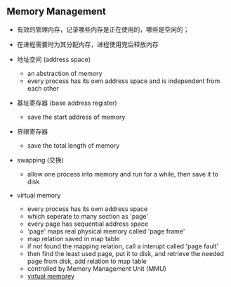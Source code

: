  ## Memory Management
 - 有效的管理内存，记录哪些内存是正在使用的，哪些是空闲的；
 - 在进程需要时为其分配内存，进程使用完后释放内存
 
 - 地址空间 (address space)
    - an abstraction of memory
    - every process has its own address space and is independent from each other
    
 - 基址寄存器 (base address register)
    - save the start address of memory
 - 界限寄存器
    - save the total length of memory 
    
 - swapping (交换)
    - allow one process into memory and run for a while, then save it to disk
    
 - virtual memory
    - every process has its own address space
    - which seperate to many section as 'page'
    - every page has sequential address space
    - 'page' maps real physical memory called 'page frame'
    - map relation saved in map table
    - if not found the mapping relation, call a interupt called 'page fault' 
    - then find the least used page, put it to disk, and retrieve the needed page from disk, add relation to map table
    - controlled by Memory Management Unit (MMU)
    - [virtual memorey](http://www.cnblogs.com/curtful/archive/2012/02/16/2354496.html)
